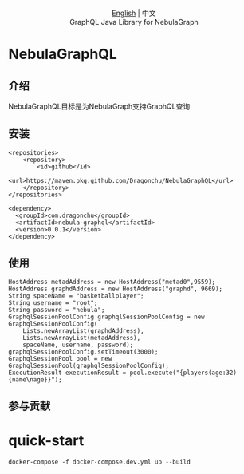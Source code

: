 <p align="center">
  <br>  <a href="README-CN.md">English</a> | 中文
  <br>GraphQL Java Library for NebulaGraph<br>
</p>

# NebulaGraphQL

## 介绍

NebulaGraphQL目标是为NebulaGraph支持GraphQL查询

## 安装

```
<repositories>
    <repository>
        <id>github</id>
        <url>https://maven.pkg.github.com/Dragonchu/NebulaGraphQL</url>
    </repository>
</repositories>
```

```
<dependency>
  <groupId>com.dragonchu</groupId>
  <artifactId>nebula-graphql</artifactId>
  <version>0.0.1</version>
</dependency>
```

## 使用

```
HostAddress metadAddress = new HostAddress("metad0",9559);
HostAddress graphdAddress = new HostAddress("graphd", 9669);
String spaceName = "basketballplayer";
String username = "root";
String password = "nebula";
GraphqlSessionPoolConfig graphqlSessionPoolConfig = new GraphqlSessionPoolConfig(
    Lists.newArrayList(graphdAddress), 
    Lists.newArrayList(metadAddress), 
    spaceName, username, password);
graphqlSessionPoolConfig.setTimeout(3000);
GraphqlSessionPool pool = new GraphqlSessionPool(graphqlSessionPoolConfig);
ExecutionResult executionResult = pool.execute("{players(age:32){name\nage}}");
```

## 参与贡献

# quick-start

```
docker-compose -f docker-compose.dev.yml up --build
```
